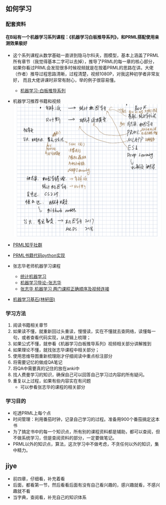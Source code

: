 
## 如何学习

### 配套资料

#### 在B站有一个机器学习系列课程：《机器学习白板推导系列》，和PRML搭配使用亲测效果极好

* 这个系列课程从数学基础一直讲到隐马尔科夫，图模型，基本上涵盖了PRML所有章节（我觉得基本二字可以去掉），推导了PRML的每一章的核心部分，
  如果你看过PRML会发现很多时候视频就是在按着PRML的思路在讲。大佬（作者）推导过程思路清晰，过程清楚，视频1080P，对我这种初学者非常友好，
  而且大佬讲课时非常有耐心，举的例子很容易懂。
  * [机器学习-白板推导系列](https://github.com/shuhuai007/Machine-Learning-Session)
* 机器学习推荐书籍和视频
    ![推荐书籍](readme/机器学习-推荐书籍.jpg)
* [PRML知乎社群](https://www.zhihu.com/topic/19674470/top-answers)
* [PRML书籍代码python实现](https://github.com/ctgk/PRML)


* 张志华老师机器学习课程
    * [统计机器学习](https://www.bilibili.com/video/av9036658/?p=16)
    * [机器学习导论-张志华](https://www.bilibili.com/video/av24365196/?p=4)
    * [张志华 机器学习 两门课程正确顺序及视频连接](https://blog.csdn.net/yuanmengxinglong/article/details/61203441)
* [机器学习基石(林轩田)](https://www.bilibili.com/video/av30874988/)




### 学习方法

1. 阅读书籍相关章节
2. 如果读不懂，就重新回过头重读，慢慢读，实在不懂就去查网络，读懂每一句，或者查看代码实现，从逻辑上梳理；
3. 如果公式不懂，就参看《机器学习白板推导系列》视频相关部分讲解推到
4. 如果理论不懂，就找张志华课程中相关部分；
5. 使用思维导图重新梳理刚才仔细阅读中重点标注部分
6. 将需要记忆的做成QA笔记
7. 将QA中需要真的记住的放在anki中
8. 找人费曼学习的知识，确保自己可以回答自己学习过内容的所有疑问。
9. 重复以上过程，如果有些内容实在有问题
   * 可以参看张志华的课程的相关部分



### 学习目的

* 吃透PRML上每个点
* 时间管理：利用番茄时钟，记录自己学习的过程。准备用900个番茄搞定这本书
* 为了搞定书中的每一个知识点，所有别的课程资料都是辅助，都可以查阅，但不做系统学习，但是查阅资料的部分，一定要做笔记。
* PRML以外的知识点，算法，这次学习中不做考虑，不贪任何以外的知识，集中精力。



## jiye

* 前四章，仔细看，补充着看
* 后面，都看第一节，然后看看后面有没有自己看兴趣的，感兴趣就看，不感兴趣就不看
* 当字典，查阅看，补充自己的知识体系